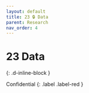 ```yaml
---
layout: default
title: 23 🔒 Data
parent: Research
nav_order: 4
---
```


# 23 Data
{: .d-inline-block }

Confidential
{: .label .label-red }

